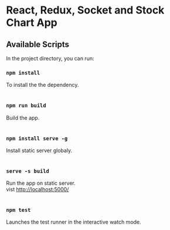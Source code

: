 # React, Redux, Socket and Stock Chart App

## Available Scripts

In the project directory, you can run:

### `npm install`

To install the the dependency.<br /><br />

### `npm run build`

Build the app.<br /><br />

### ```npm install serve -g```

Install static server globaly.<br /><br />

### ````serve -s build````

Run the app on static server.<br />
vist [http://localhost:5000/](http://localhost:5000/)<br /><br />

### `npm test`

Launches the test runner in the interactive watch mode.<br />

